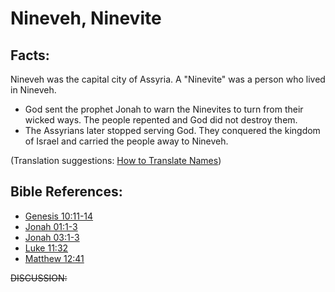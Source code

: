 # Nineveh, Ninevite #

## Facts: ##

Nineveh was the capital city of Assyria.  A "Ninevite" was a person who lived in Nineveh.

 * God sent the prophet Jonah to warn the Ninevites to turn from their wicked ways. The people repented and God did not destroy them.
 * The Assyrians later stopped serving God. They conquered the kingdom of Israel and carried the people away to Nineveh.

(Translation suggestions: [How to Translate Names](en/ta-vol1/translate/man/translate-names))



## Bible References: ##

 

* [Genesis 10:11-14](en/tn/gen/help/10/11)
* [Jonah 01:1-3](en/tn/jon/help/01/01)
* [Jonah 03:1-3](en/tn/jon/help/03/01)
* [Luke 11:32](en/tn/luk/help/11/32)
* [Matthew 12:41](en/tn/mat/help/12/41)

~~DISCUSSION:~~